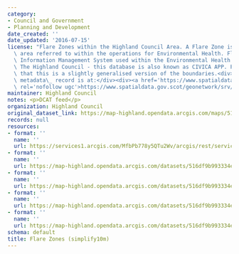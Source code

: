 ```yaml
---
category:
- Council and Government
- Planning and Development
date_created: ''
date_updated: '2016-07-15'
license: "Flare Zones within the Highland Council Area. A Flare Zone is an administrative\
  \ area referred to within the operations for Environmental Health. Flare is the\
  \ Information Management System used within the Environmental Health Function of\
  \ The Highland Council - this database is also known as CIVICA APP. Please note\
  \ that this is a slightly generalised version of the boundaries.<div><br /></div><div>Gemini\
  \ metadata\_ record is at:</div><div><a href='https://www.spatialdata.gov.scot/geonetwork/srv/eng/catalog.search#/metadata/{4c20561e-1a50-4a7b-b4eb-98e2af45a00a}'\
  \ rel='nofollow ugc'>https://www.spatialdata.gov.scot/geonetwork/srv/eng/catalog.search#/metadata/{4c20561e-1a50-4a7b-b4eb-98e2af45a00a}</a></div>"
maintainer: Highland Council
notes: <p>DCAT feed</p>
organization: Highland Council
original_dataset_link: https://map-highland.opendata.arcgis.com/maps/516df9b993334e37b8a160bd41e39103_0
records: null
resources:
- format: ''
  name: ''
  url: https://services1.arcgis.com/MfbPb778y5QTu2Wv/arcgis/rest/services/FlareZones_simplify10m/FeatureServer/0
- format: ''
  name: ''
  url: https://map-highland.opendata.arcgis.com/datasets/516df9b993334e37b8a160bd41e39103_0.geojson?outSR=%7B%22latestWkid%22%3A3857%2C%22wkid%22%3A102100%7D
- format: ''
  name: ''
  url: https://map-highland.opendata.arcgis.com/datasets/516df9b993334e37b8a160bd41e39103_0.csv?outSR=%7B%22latestWkid%22%3A3857%2C%22wkid%22%3A102100%7D
- format: ''
  name: ''
  url: https://map-highland.opendata.arcgis.com/datasets/516df9b993334e37b8a160bd41e39103_0.kml?outSR=%7B%22latestWkid%22%3A3857%2C%22wkid%22%3A102100%7D
- format: ''
  name: ''
  url: https://map-highland.opendata.arcgis.com/datasets/516df9b993334e37b8a160bd41e39103_0.zip?outSR=%7B%22latestWkid%22%3A3857%2C%22wkid%22%3A102100%7D
schema: default
title: Flare Zones (simplify10m)
---
```

